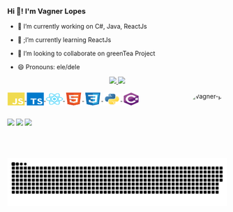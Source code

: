 ### Hi 👋! I'm Vagner Lopes

- 🔭 I’m currently working on C#, Java, ReactJs
- 🌱 ;I’m currently learning ReactJs
- 👯 I’m looking to collaborate on greenTea Project

- 😄 Pronouns: ele/dele

<div align="center">
  <a href="https://github.com/vagner-lopes">
  <img height="180em" src="https://github-readme-stats.vercel.app/api?username=vagner-lopes&show_icons=true&theme=dracula&include_all_commits=true&count_private=true"/>
  <img height="180em" src="https://github-readme-stats.vercel.app/api/top-langs/?username=vagner-lopes&layout=compact&langs_count=7&theme=dracula"/>
</div>
<div style="display: inline_block"><br>
  <img align="center" alt="Vagner-Js" height="30" width="40" src="https://raw.githubusercontent.com/devicons/devicon/master/icons/javascript/javascript-plain.svg">
  <img align="center" alt="Vagner-Ts" height="30" width="40" src="https://raw.githubusercontent.com/devicons/devicon/master/icons/typescript/typescript-plain.svg">
  <img align="center" alt="Vagner-React" height="30" width="40" src="https://raw.githubusercontent.com/devicons/devicon/master/icons/react/react-original.svg">
  <img align="center" alt="Vagner-HTML" height="30" width="40" src="https://raw.githubusercontent.com/devicons/devicon/master/icons/html5/html5-original.svg">
  <img align="center" alt="Vagner-CSS" height="30" width="40" src="https://raw.githubusercontent.com/devicons/devicon/master/icons/css3/css3-original.svg">
  <img align="center" alt="Vagner-Python" height="30" width="40" src="https://raw.githubusercontent.com/devicons/devicon/master/icons/python/python-original.svg">
  <img align="center" alt="Vagner-Csharp" height="30" width="40" src="https://raw.githubusercontent.com/devicons/devicon/master/icons/csharp/csharp-original.svg">
  <img align="right" alt="Vagner-pic" height="150" style="border-radius:50px;" src="">
</div>
  
  ##
 
<div> 
 <a href="https://discord.gg/vavah_v5" target="_blank"><img src="https://img.shields.io/badge/Discord-7289DA?style=for-the-badge&logo=discord&logoColor=white" target="_blank"></a> 
  <a href = "mailto:vavah_v5@yahoo.com.br"><img src="https://https://img.shields.io/badge/mail-yahoo!-purple-%23333?style=for-the-badge&logo=yahoo&logoColor=white" target="_blank"></a>
  <a href="https://www.linkedin.com/in/vagner-lopes-26023b230" target="_blank"><img src="https://img.shields.io/badge/-LinkedIn-%230077B5?style=for-the-badge&logo=linkedin&logoColor=white" target="_blank"></a> 
 
  ![Snake animation](https://github.com/vagner-lopes/vagner-lopes/blob/output/github-contribution-grid-snake.svg)
 
</div>
